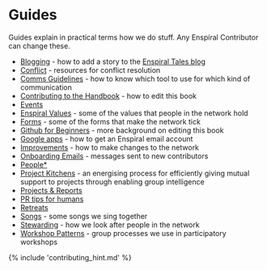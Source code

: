 # Guides

Guides explain in practical terms how we do stuff. Any Enspiral Contributor can change these.

* [Blogging](guides/blogging.md) - how to add a story to the [Enspiral Tales blog](http://medium.com/enspiral-tales)
* [Conflict](guides/conflict.md) - resources for conflict resolution
* [Comms Guidelines](guides/comms_guidelines.md) - how to know which tool to use for which kind of communication
* [Contributing to the Handbook](guides/contributing.md) - how to edit this book
* [Events](guides/events.md)
* [Enspiral Values](guides/values.md) - some of the values that people in the network hold
* [Forms](guides/forms.md) - some of the forms that make the network tick
* [Github for Beginners](guides/github_for_beginners.md) - more background on editing this book
* [Google apps](guides/google_apps.md) - how to get an Enspiral email account
* [Improvements](guides/improvements.md) - how to make changes to the network
* [Onboarding Emails](guides/onboarding-info.md) - messages sent to new contributors
* [People\*](guides/people.md)
* [Project Kitchens](guides/project_kitchen.md) - an energising process for efficiently giving mutual support to projects through enabling group intelligence
* [Projects & Reports](guides/projects_reports.md)
* [PR tips for humans](guides/press.md)
* [Retreats](guides/retreats.md)
* [Songs](guides/songs.md) - some songs we sing together
* [Stewarding](guides/stewarding.md) - how we look after people in the network
* [Workshop Patterns](guides/workshop_patterns.md) - group processes we use in participatory workshops

{% include 'contributing_hint.md' %}
